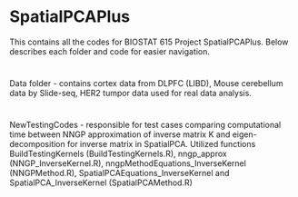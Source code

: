 # SpatialPCAPlus
This contains all the codes for BIOSTAT 615 Project SpatialPCAPlus. Below describes each folder and code for easier navigation.
#
Data folder - contains cortex data from DLPFC (LIBD), Mouse cerebellum data by Slide-seq, HER2 tumpor data used for real data analysis.
#
NewTestingCodes - responsible for test cases comparing computational time between NNGP approximation of inverse matrix K and eigen-decomposition for inverse
                  matrix in SpatialPCA. Utilized functions BuildTestingKernels (BuildTestingKernels.R), nngp_approx (NNGP_InverseKernel.R), nngpMethodEquations_InverseKernel (NNGPMethod.R), SpatialPCAEquations_InverseKernel and SpatialPCA_InverseKernel (SpatialPCAMethod.R)

#

